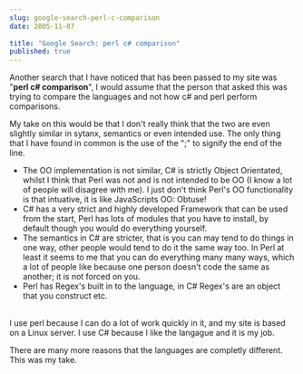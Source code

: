 ```yaml
---
slug: google-search-perl-c-comparison
date: 2005-11-07
 
title: "Google Search: perl c# comparison"
published: true
---
```

Another search that I have noticed that has been passed to my site was "<strong>perl c# comparison</strong>", I would assume that the person that asked this was trying to compare the languages and not how c# and perl perform comparisons.<p />My take on this would be that I don't really think that the two are even slightly similar in sytanx, semantics or even intended use.  The only thing that I have found in common is the use of the ";" to signify the end of the line.<p /><ul>
<li>The OO implementation is not similar, C# is strictly Object Orientated, whilst I think that Perl was not and is not intended to be OO (I know a lot of people will disagree with me).  I just don't think Perl's OO functionality is that intuative, it is like JavaScripts OO: Obtuse!  </li>
<li>C# has a very strict and highly developed Framework that can be used from the start, Perl has lots of modules that you have to install, by default though you would do everything yourself.</li>
<li>The semantics in C# are stricter, that is you can may tend to do things in one way, other people would tend to do it the same way too.  In Perl at least it seems to me that you can do everything many many ways, which a lot of people like because one person doesn't code the same as another; it is not forced on you.</li>
<li>Perl has Regex's built in to the language, in C# Regex's are an object that you construct etc.</li>
</ul><br />I use perl because I can do a lot of work quickly in it, and my site is based on a Linux server.  I use C# because I like the langague and it is my job.<p />There are many more reasons that the languages are completly different.  This was my take.<p />

